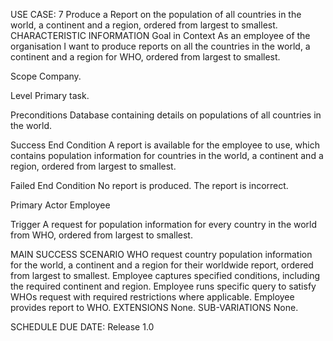 USE CASE: 7 Produce a Report on the population of all countries in the world, a continent and a region, ordered from largest to smallest.
CHARACTERISTIC INFORMATION
Goal in Context
As an employee of the organisation I want to produce reports on all the countries in the world, a continent and a region for WHO, ordered from largest to smallest.

Scope
Company.

Level
Primary task.

Preconditions
Database containing details on populations of all countries in the world.

Success End Condition
A report is available for the employee to use, which contains population information for countries in the world, a continent and a region, ordered from largest to smallest.

Failed End Condition
No report is produced. The report is incorrect.

Primary Actor
Employee

Trigger
A request for population information for every country in the world from WHO, ordered from largest to smallest.

MAIN SUCCESS SCENARIO
WHO request country population information for the world, a continent and a region for their worldwide report, ordered from largest to smallest.
Employee captures specified conditions, including the required continent and region.
Employee runs specific query to satisfy WHOs request with required restrictions where applicable.
Employee provides report to WHO.
EXTENSIONS
None.
SUB-VARIATIONS
None.

SCHEDULE
DUE DATE: Release 1.0